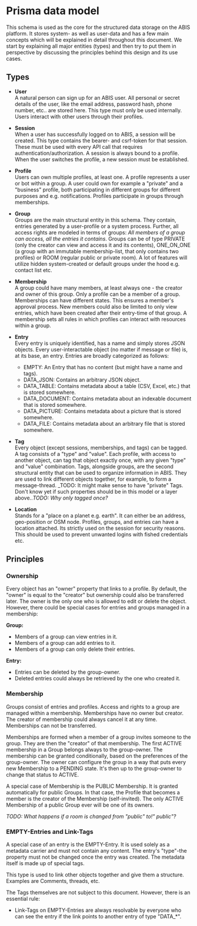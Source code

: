 # Prisma data model
This schema is used as the core for the structured data storage on the ABIS platform.  It stores system- as well as user-data and has a few main concepts which will be explained in detail throughout this document. We start by explaining all major entities (types) and then try to put them in perspective by discussing the principles behind this design and its use cases.

## Types
* **User**  
A natural person can sign up for an ABIS user. All personal or secret details of the user, like the email address, password hash, phone number, etc.. are stored here. This type must only be used internally. Users interact with other users through their profiles.

* **Session**  
When a user has successfully logged on to ABIS, a session will be created. This type contains the bearer- and csrf-token for that session. These must be used with every API call that requires authentication/authorization. A session is always bound to a profile. When the user switches the profile, a new session must be established.

* **Profile**  
Users can own multiple profiles, at least one. A profile represents a user or bot within a group. A user could own for example a "private" and a "business" profile, both participating in different groups for different purposes and e.g. notifications. Profiles participate in groups through memberships.

* **Group**  
Groups are the main structural entity in this schema. They contain, entries generated by a user-profile or a system process. Further, all access rights are modeled in terms of groups: _All members of a group can access, all the entries it contains_. Groups can be of type PRIVATE (only the creator can view and access it and its contents), ONE_ON_ONE (a group with an immutable membership-list, that only contains two profiles) or ROOM (regular public or private room). A lot of features will utilize hidden system-created or default groups under the hood e.g. contact list etc.

* **Membership**  
A group could have many members, at least always one - the creator and owner of this group. Only a profile can be a member of a group. Memberships can have different states. This ensures a member's approval process. New members could also be limited to only view entries, which have been created after their entry-time of that group. A membership sets all rules in which profiles can interact with resources within a group.

* **Entry**  
Every entry is uniquely identified, has a name and simply stores JSON objects. Every user-interactable object (no matter if message or file) is, at its base, an entry. Entries are broadly categorized as follows:

  * EMPTY: An Entry that has no content (but might have a name and tags).
  * DATA_JSON: Contains an arbitrary JSON object.
  * DATA_TABLE: Contains metadata about a table (CSV, Excel, etc.) that is stored somewhere.
  * DATA_DOCUMENT: Contains metadata about an indexable document that is stored somewhere.
  * DATA_PICTURE: Contains metadata about a picture that is stored somewhere.
  * DATA_FILE: Contains metadata about an arbitrary file that is stored somewhere.
  
* **Tag**  
Every object (except sessions, memberships, and tags) can be tagged. A tag consists of a "type" and "value". Each profile, with access to another object, can tag that object exactly once, with any given "type" and "value" combination. Tags, alongside groups, are the second structural entity that can be used to organize information in ABIS. They are used to link different objects together, for example, to form a message-thread. _TODO: It might make sense to have "private" Tags. Don't know yet if such properties should be in this model or a layer above.._TODO: Why only tagged once?_ 

* **Location**  
Stands for a "place on a planet e.g. earth". It can either be an address, geo-position or OSM node. Profiles, groups, and entries can have a location attached. Its strictly used on the session for security reasons. This should be used to prevent unwanted logins with fished credentials etc.

## Principles 
### Ownership 
Every object has an "owner" property that links to a profile. By default, the "owner" is equal to the "creator" but ownership could also be transferred later. The owner is the only one who is allowed to edit or delete the object. However, there could be special cases for entries and groups managed in a membership:

**Group:**
* Members of a group can view entries in it.
* Members of a group can add entries to it.
* Members of a group can only delete their entries.

**Entry:**  
* Entries can be deleted by the group-owner.
* Deleted entries could always be retrieved by the one who created it.

###  Membership
Groups consist of entries and profiles. Access and rights to a group are managed within a membership. Memberships have no owner but creator. The creator of membership could always cancel it at any time. Memberships can not be transferred.
 
Memberships are formed when a member of a group invites someone to the group. They are then the "creator" of that membership. The first ACTIVE membership in a Group belongs always to the group-owner.  The membership can be granted conditionally, based on the preferences of the group-owner. The owner can configure the group in a way that puts every new Membership to a PENDING state. It's then up to the group-owner to change that status to ACTIVE.  
  
A special case of Membership is the PUBLIC Membership. It is granted automatically for public Groups. In that case, the Profile that becomes a member is the creator of the Membership (self-invited). 
The only ACTIVE Membership of a public Group ever will be one of its owners. 

_TODO: What happens if a room is changed from "public" to!" public"?_

### EMPTY-Entries and Link-Tags
A special case of an entry is the EMPTY-Entry. It is used solely as a metadata carrier and must not contain any content. The entry's "type"-the property must not be changed once the entry was created. The metadata itself is made up of special tags.  
  
This type is used to link other objects together and give them a structure. Examples are Comments, threads, etc.  

The Tags themselves are not subject to this document. However, there is an essential rule:  
* Link-Tags on EMPTY-Entries are always resolvable by everyone who can see the entry if the link points to another entry of type "DATA_*".